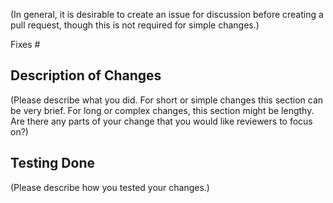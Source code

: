 (In general, it is desirable to create an issue for discussion before creating a pull request, though this is not required for simple changes.)

Fixes #

## Description of Changes

(Please describe what you did.  For short or simple changes this section can be very brief.  For long or complex changes, this section might be lengthy.  Are there any parts of your change that you would like reviewers to focus on?)

## Testing Done

(Please describe how you tested your changes.)
